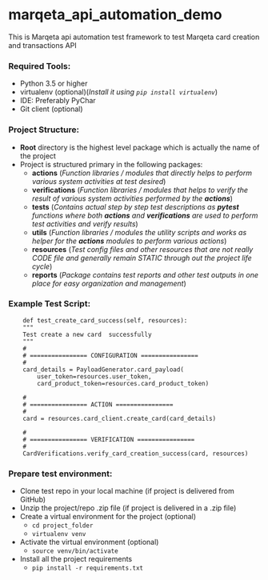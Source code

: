 # marqeta_api_automation_demo
This is Marqeta api automation test framework to test Marqeta card creation and
 transactions API


### Required Tools:
* Python 3.5 or higher
* virtualenv (optional)(_Install it using `pip install virtualenv`_)
* IDE: Preferably PyChar
* Git client (optional)


### Project Structure:
* **Root** directory is the highest level package which is actually the name of the project 
* Project is structured primary in the following packages:
    * **actions** (_Function libraries / modules that directly helps to perform various system activities at test desired_)
    * **verifications** (_Function libraries / modules that helps to verify the result of various system activities performed by the **actions**_)  
    * **tests** (_Contains actual step by step test descriptions as **pytest** functions where both **actions** and **verifications** are used to perform test activities and verify results_)
    * **utils** (_Function libraries / modules the utility scripts and works as helper for the **actions** modules to perform various actions_)
    * **resources** (_Test config files  and other resources that are not really CODE file and generally remain STATIC through out the project life cycle_)
    * **reports** (_Package contains test reports and other test outputs in one place for easy organization and management_)


### Example Test Script:
        def test_create_card_success(self, resources):
        """
        Test create a new card  successfully
        """
        #
        # ================ CONFIGURATION ================
        #
        card_details = PayloadGenerator.card_payload(
            user_token=resources.user_token,
            card_product_token=resources.card_product_token)

        #
        # ================ ACTION ================
        #
        card = resources.card_client.create_card(card_details)

        #
        # ================ VERIFICATION ================
        #
        CardVerifications.verify_card_creation_success(card, resources)
 

### Prepare test environment:
* Clone test repo in your local machine (if project is delivered from GitHub)
* Unzip the project/repo .zip file (if project is delivered in a .zip file) 
* Create a virtual environment for the project (optional)
    * `cd project_folder`
    * `virtualenv venv`
* Activate the virtual environment (optional)
    * `source venv/bin/activate`
* Install all the project requirements
    * `pip install -r requirements.txt`
